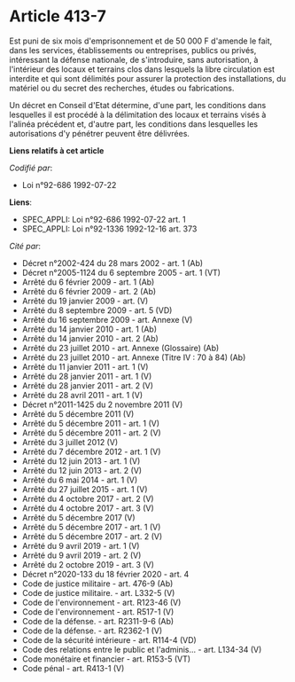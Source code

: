 # Article 413-7

Est puni de six mois d'emprisonnement et de 50 000 F d'amende le fait, dans les services, établissements ou entreprises,
publics ou privés, intéressant la défense nationale, de s'introduire, sans autorisation, à l'intérieur des locaux et terrains
clos dans lesquels la libre circulation est interdite et qui sont délimités pour assurer la protection des installations, du
matériel ou du secret des recherches, études ou fabrications.

Un décret en Conseil d'Etat détermine, d'une part, les conditions dans lesquelles il est procédé à la délimitation des locaux
et terrains visés à l'alinéa précédent et, d'autre part, les conditions dans lesquelles les autorisations d'y pénétrer
peuvent être délivrées.

**Liens relatifs à cet article**

_Codifié par_:

  - Loi n°92-686 1992-07-22

**Liens**:

  - SPEC_APPLI: Loi n°92-686 1992-07-22 art. 1
  - SPEC_APPLI: Loi n°92-1336 1992-12-16 art. 373

_Cité par_:

  - Décret n°2002-424 du 28 mars 2002 - art. 1 (Ab)
  - Décret n°2005-1124 du 6 septembre 2005 - art. 1 (VT)
  - Arrêté du 6 février 2009 - art. 1 (Ab)
  - Arrêté du 6 février 2009 - art. 2 (Ab)
  - Arrêté du 19 janvier 2009 - art. (V)
  - Arrêté du 8 septembre 2009 - art. 5 (VD)
  - Arrêté du 16 septembre 2009 - art. Annexe (V)
  - Arrêté du 14 janvier 2010 - art. 1 (Ab)
  - Arrêté du 14 janvier 2010 - art. 2 (Ab)
  - Arrêté du 23 juillet 2010 - art. Annexe (Glossaire) (Ab)
  - Arrêté du 23 juillet 2010 - art. Annexe (Titre IV : 70 à 84) (Ab)
  - Arrêté du 11 janvier 2011 - art. 1 (V)
  - Arrêté du 28 janvier 2011 - art. 1 (V)
  - Arrêté du 28 janvier 2011 - art. 2 (V)
  - Arrêté du 28 avril 2011 - art. 1 (V)
  - Décret n°2011-1425 du 2 novembre 2011 (V)
  - Arrêté du 5 décembre 2011 (V)
  - Arrêté du 5 décembre 2011 - art. 1 (V)
  - Arrêté du 5 décembre 2011 - art. 2 (V)
  - Arrêté du 3 juillet 2012 (V)
  - Arrêté du 7 décembre 2012 - art. 1 (V)
  - Arrêté du 12 juin 2013 - art. 1 (V)
  - Arrêté du 12 juin 2013 - art. 2 (V)
  - Arrêté du 6 mai 2014 - art. 1 (V)
  - Arrêté du 27 juillet 2015 - art. 1 (V)
  - Arrêté du 4 octobre 2017 - art. 2 (V)
  - Arrêté du 4 octobre 2017 - art. 3 (V)
  - Arrêté du 5 décembre 2017 (V)
  - Arrêté du 5 décembre 2017 - art. 1 (V)
  - Arrêté du 5 décembre 2017 - art. 2 (V)
  - Arrêté du 9 avril 2019 - art. 1 (V)
  - Arrêté du 9 avril 2019 - art. 2 (V)
  - Arrêté du 2 octobre 2019 - art. 3 (V)
  - Décret n°2020-133 du 18 février 2020 - art. 4
  - Code de justice militaire - art. 476-9 (Ab)
  - Code de justice militaire. - art. L332-5 (V)
  - Code de l'environnement - art. R123-46 (V)
  - Code de l'environnement - art. R517-1 (V)
  - Code de la défense. - art. R2311-9-6 (Ab)
  - Code de la défense. - art. R2362-1 (V)
  - Code de la sécurité intérieure - art. R114-4 (VD)
  - Code des relations entre le public et l'adminis... - art. L134-34 (V)
  - Code monétaire et financier - art. R153-5 (VT)
  - Code pénal - art. R413-1 (V)
